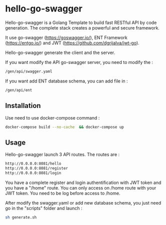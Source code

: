 # hello-go-swagger

Hello-go-swagger is a Golang Template to build fast RESTful API by code generation. The complete stack creates a powerful and secure framework.

It use go-swagger (https://goswagger.io/), ENT Framework (https://entgo.io/) and JWT (https://github.com/dgrijalva/jwt-go).

Hello-go-swagger generate the client and the server. 

If you want modify the API go-swagger server, you need to modify the : 
```bash
/gen/api/swagger.yaml
```

If you want add ENT database schema, you can add file in : 
```bash
/gen/api/ent
```


## Installation

Use need to use docker-compose command :

```bash
docker-compose build --no-cache  && docker-compose up
```

## Usage

Hello-go-swagger launch 3 API routes.
The routes are :
```bash
http://0.0.0.0:8081/hello
http://0.0.0.0:8081/register
http://0.0.0.0:8081/login
```
You have a complete register and login authentification with JWT token and you have a "/home" route. You can only access on /home route with your JWT token. You need to be log before access to /home.

After modify the swagger.yaml or add new database schema, you just need go in the "scripts" folder and launch :
```bash
sh generate.sh
```
